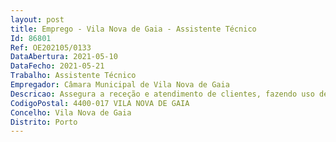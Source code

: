 ```yaml
--- 
layout: post
title: Emprego - Vila Nova de Gaia - Assistente Técnico
Id: 86801
Ref: OE202105/0133
DataAbertura: 2021-05-10
DataFecho: 2021-05-21
Trabalho: Assistente Técnico
Empregador: Câmara Municipal de Vila Nova de Gaia
Descricao: Assegura a receção e atendimento de clientes, fazendo uso de línguas estrangeiras  assegura o acompanhamento de grupos em visitas organizadas, na cidade e concelho  apoia o planeamento e a definição de estratégias inerentes à atividade turística  colabora na organização e no apoio a eventos de natureza turística  desenvolve todas as atividades administrativas inerentes à atividade turística, fazendo uso de meios informáticos.
CodigoPostal: 4400-017 VILA NOVA DE GAIA
Concelho: Vila Nova de Gaia
Distrito: Porto
--- 
```

